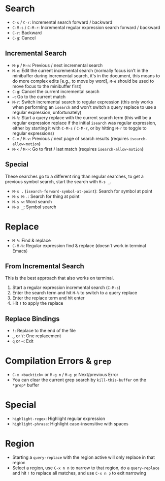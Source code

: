 # Search

- `C-s` / `C-r`: Incremental search forward / backward
- `C-M-s` / `C-M-r`: Incremental regular expression search forward / backward
- `C-r`: Backward
- `C-g`: Cancel

## Incremental Search

- `M-p` / `M-n`: Previous / next incremental search
- `M-e`: Edit the current incremental search (normally focus isn't in the minibuffer during incremental search, it's in the document, this means to do more complex edits [e.g., to move by word], `M-e` should be used to move focus to the minibuffer first)
- `C-g`: Cancel the current incremental search
- `↩`: Go to the current match
- `M-r`: Switch incremental search to regular expression (this only works when performing an `isearch` and won't switch a query replace to use a regular expression, unfortunately)
- `M-%`: Start a query replace with the current search term (this will be a regular expression replace if the initial `isearch` was regular expression, either by starting it with `C-M-s` / `C-M-r`, or by hitting `M-r` to toggle to regular expressions)
- `C-v` / `M-v`: Previous / next page of search results (requires `isearch-allow-motion`)
- `M-<` / `M->`: Go to first / last match (requires `isearch-allow-motion`)

## Special

These searches go to a different ring than regular searches, to get a previous symbol search, start the search with `M-s _`.

- `M-s .` (`isearch-forward-symbol-at-point`): Search for symbol at point
- `M-s M-.`: Search for thing at point
- `M-s w`: Word search
- `M-s _`: Symbol search

# Replace

- `M-%`: Find & replace
- `C-M-%`: Regular expression find & replace (doesn't work in terminal Emacs)

## From Incremental Search

This is the best approach that also works on terminal.

1. Start a regular expression incremental search (`C-M-s`)
2. Enter the search term and hit `M-%` to switch to a query replace
3. Enter the replace term and hit enter
4. Hit `!` to apply the replace

## Replace Bindings

- `!`: Replace to the end of the file
- `␣` or `Y`: One replacement
- `q` or `↩`: Exit

# Compilation Errors & `grep`

- `C-x <backtick>` or `M-g n` / `M-g p`: Next/previous Error
- You can clear the current grep search by `kill-this-buffer` on the `*grep*` buffer

# Special

- `highlight-regex`: Highlight regular expression
- `highlight-phrase`: Highlight case-insensitive with spaces

# Region

- Starting a `query-replace` with the region active will only replace in that region
- Select a region, use `C-x n n` to narrow to that region, do a `query-replace` and hit `!` to replace all matches, and use `C-x n p` to exit narrowing
